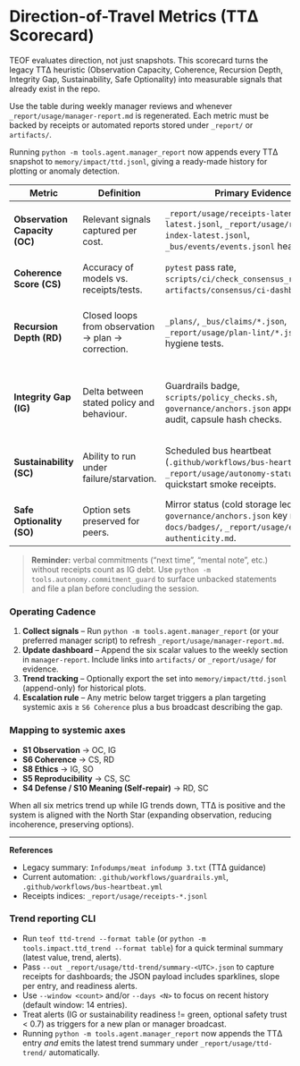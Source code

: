 <!-- markdownlint-disable MD013 -->
# Direction-of-Travel Metrics (TTΔ Scorecard)

TEOF evaluates direction, not just snapshots. This scorecard turns the legacy TTΔ heuristic (Observation Capacity, Coherence, Recursion Depth, Integrity Gap, Sustainability, Safe Optionality) into measurable signals that already exist in the repo.

Use the table during weekly manager reviews and whenever `_report/usage/manager-report.md` is regenerated. Each metric must be backed by receipts or automated reports stored under `_report/` or `artifacts/`.

Running `python -m tools.agent.manager_report` now appends every TTΔ snapshot to `memory/impact/ttd.jsonl`, giving a ready-made history for plotting or anomaly detection.

| Metric | Definition | Primary Evidence | Target | Recording |
| --- | --- | --- | --- | --- |
| **Observation Capacity (OC)** | Relevant signals captured per cost. | `_report/usage/receipts-latency-latest.jsonl`, `_report/usage/receipts-index-latest.jsonl`, `_bus/events/events.jsonl` heartbeats. | Latency p95 ≤ 5 min, no missing heartbeat > 30 min. | Log summary in manager report (`observation.capacity`). |
| **Coherence Score (CS)** | Accuracy of models vs. receipts/tests. | `pytest` pass rate, `scripts/ci/check_consensus_receipts.py`, `artifacts/consensus/ci-dashboard.txt`. | 100 % CI pass; consensus drift = 0. | Record as `coherence.score`. |
| **Recursion Depth (RD)** | Closed loops from observation → plan → correction. | `_plans/`, `_bus/claims/*.json`, `_report/usage/plan-lint/*.json` and plan hygiene tests. | Every contradiction produces a plan + closure receipt within 48 h. | Track open/closed ratio (`recursion.depth`). |
| **Integrity Gap (IG)** | Delta between stated policy and behaviour. | Guardrails badge, `scripts/policy_checks.sh`, `governance/anchors.json` append-only audit, capsule hash checks. | Zero unresolved failures; capsule/current symlink correct. | Record last failure timestamp (`integrity.gap`). |
| **Sustainability (SC)** | Ability to run under failure/starvation. | Scheduled bus heartbeat (`.github/workflows/bus-heartbeat.yml`), `_report/usage/autonomy-status.json`, quickstart smoke receipts. | Heartbeat succeeds for 7d; quickstart receipts regen ≤ daily. | Capture in manager report (`sustainability.signal`). |
| **Safe Optionality (SO)** | Option sets preserved for peers. | Mirror status (cold storage ledger), `governance/anchors.json` key registry, `docs/badges/`, `_report/usage/external-authenticity.md`. | ≥2 signed mirrors current; authenticity ≥0.7. | Record as `optional.safe`. |

> **Reminder:** verbal commitments (“next time”, “mental note”, etc.) without receipts count as IG debt. Use `python -m tools.autonomy.commitment_guard` to surface unbacked statements and file a plan before concluding the session.

### Operating Cadence

1. **Collect signals** – Run `python -m tools.agent.manager_report` (or your preferred manager script) to refresh `_report/usage/manager-report.md`.
2. **Update dashboard** – Append the six scalar values to the weekly section in `manager-report`. Include links into `artifacts/` or `_report/usage/` for evidence.
3. **Trend tracking** – Optionally export the set into `memory/impact/ttd.jsonl` (append-only) for historical plots.
4. **Escalation rule** – Any metric below target triggers a plan targeting systemic axis ≥ `S6 Coherence` plus a bus broadcast describing the gap.

### Mapping to systemic axes

- **S1 Observation** → OC, IG
- **S6 Coherence** → CS, RD
- **S8 Ethics** → IG, SO
- **S5 Reproducibility** → CS, SC
- **S4 Defense / S10 Meaning (Self-repair)** → RD, SC

When all six metrics trend up while IG trends down, TTΔ is positive and the system is aligned with the North Star (expanding observation, reducing incoherence, preserving options).

---

**References**
- Legacy summary: `Infodumps/meat infodump 3.txt` (TTΔ guidance)
- Current automation: `.github/workflows/guardrails.yml`, `.github/workflows/bus-heartbeat.yml`
- Receipts indices: `_report/usage/receipts-*.jsonl`

### Trend reporting CLI

- Run `teof ttd-trend --format table` (or `python -m tools.impact.ttd_trend --format table`) for a quick terminal summary (latest value, trend, alerts).
- Pass `--out _report/usage/ttd-trend/summary-<UTC>.json` to capture receipts for dashboards; the JSON payload includes sparklines, slope per entry, and readiness alerts.
- Use `--window <count>` and/or `--days <N>` to focus on recent history (default window: 14 entries).
- Treat alerts (IG or sustainability readiness != green, optional safety trust < 0.7) as triggers for a new plan or manager broadcast.
- Running `python -m tools.agent.manager_report` now appends the TTΔ entry *and* emits the latest trend summary under `_report/usage/ttd-trend/` automatically.
